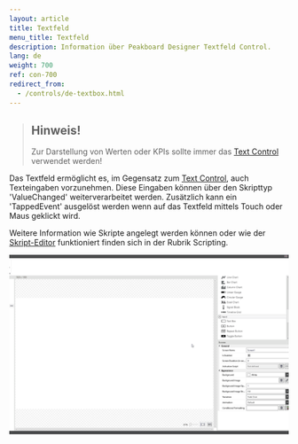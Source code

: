 ```yaml
---
layout: article
title: Textfeld
menu_title: Textfeld
description: Information über Peakboard Designer Textfeld Control.
lang: de
weight: 700
ref: con-700
redirect_from:
  - /controls/de-textbox.html
---
```


> ## Hinweis!
>
>Zur Darstellung von Werten oder KPIs sollte immer das [Text Control](/controls/de-text-block.html) verwendet werden!

Das Textfeld ermöglicht es, im Gegensatz zum [Text Control](/controls/de-text-block.html), auch Texteingaben vorzunehmen. 
Diese Eingaben können über den Skripttyp 'ValueChanged' weiterverarbeitet werden. 
Zusätzlich kann ein 'TappedEvent' ausgelöst werden wenn auf das Textfeld mittels Touch oder Maus geklickt wird.

Weitere Information wie Skripte angelegt werden können oder wie der [Skript-Editor](/scripting/de-script-editor.html) funktioniert finden sich in der Rubrik Scripting.

![image_1](/assets/images/Controls/Text-Box/textbox01.gif)